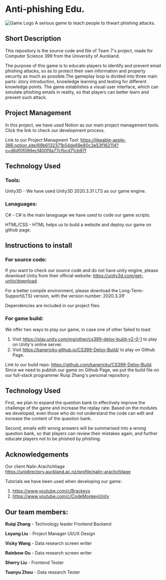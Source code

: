 # Anti-phishing Edu.

![Game Logo](https://github.com/uoa-compsci399-s1-2022/Team7-Anti-phishing-Edu/blob/main/Assets/Resources/UI/logo01.png)
A serious game to teach people to thwart phishing attacks.

## Short Description

This repository is the source code and file of Team 7's project, made for Computer Science 399 from the University of Auckland.

The purpose of this game is to educate players to identify and prevent email phishing attacks, so as to protect their own information and property security as much as possible.The gameplay loop is divided into three main parts: story introduction, knowledge learning and testing for different knowledge points. The game establishes a visual user interface, which can simulate phishing emails in reality, so that players can better learn and prevent such attack.

## Project Management

In this project, we have used Notion as our main project management tools. Click the link to check our development process.

Link to our Project Managment Tool: https://likeable-apple-366.notion.site/69b6132371b54de69e80c3e53f162114?v=d6df0f089ecf400f9a77cfbcd71cb97f

## Technology Used

### Tools:

Unity3D - We have used Unity3D 2020.3.31 LTS as our game engine.

### Lanaguages:

C# - C# is the main lanaguage we have used to code our game scripts.

HTML/CSS - HTML helps us to build a website and deploy our game on github page.

## Instructions to install


### For source code:
If you want to check our source code and do not have unity engine, please download Unity from their official website: https://unity3d.com/get-unity/download.

For a better compile environment, please download the Long-Term-Support(LTS) version, with the version number: 2020.3.31f

Dependencies are included in our project files.

### For game build:
We offer two ways to play our game, in case one of other failed to load:
1. Visit https://play.unity.com/mg/other/cs399-deloy-build-v2-0-1 to play on Unity's online server.
2. Visit https://kanericky.github.io/CS399-Deloy-Build/ to play on Github Page.

Link to our build repo: https://github.com/kanericky/CS399-Deloy-Build. Since we need to publish our game on Github Page, we put the build file on our full-stack programmer Ruiqi Zhang's personal repository.

## Technology Used

First, we plan to expand the question bank to effectively improve the challenge of the game and increase the replay rate. Based on the modules we developed, even those who do not understand the code can edit and increase the content of the question bank.

Second, emails with wrong answers will be summarised into a wrong question bank, so that players can review their mistakes again, and further educate players not to be phished by phishing.

## Acknowledgements

Our client Nalin Arachchliage https://unidirectory.auckland.ac.nz/profile/nalin-arachchilage

Tutorials we have been used when developing our game: 
1. https://www.youtube.com/c/Brackeys
2. https://www.youtube.com/c/CodeMonkeyUnity

## Our team members:

**Ruiqi Zhang** - Technology leader Frontend Backend

**Leyang Liu** - Project Manager UI/UX Design

**Vicky Wang** - Data research screen writer

**Rainbow Ou** - Data research screen writer

**Sherry Liu** - Frontend Tester

**Tuanyu Zhou** - Data research Tester

